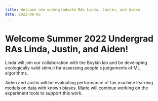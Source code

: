 ```yaml
---
title: Welcome new undergraduate RAs Linda, Justin, and Aiden
date: 2022-06-06
---
```


# Welcome Summer 2022 Undergrad RAs Linda, Justin, and Aiden!

Linda will join our collaboration with the Boykin lab and be developing ecologically valid stimuli for assessing people's judgements of ML algorithms.

Aiden and Justin will be evaluating performance of fair machine learning models on data with known biases. Marie will continue working on the experiment tools to support this work.
